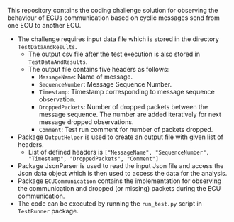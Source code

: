 This repository contains the coding challenge solution for observing the behaviour of ECUs communication based on cyclic messages send from one ECU to another ECU.
* The challenge requires input data file which is stored in the directory `TestDataAndResults`. 
  * The output csv file after the test execution is also stored in `TestDataAndResults`.
  * The output file contains five headers as follows:
    * `MessageName`: Name of message.
    * `SequenceNumber`: Message Sequence Number.
    * `Timestamp`: Timestamp corresponding to message sequence observation. 
    * `DroppedPackets`: Number of dropped packets between the message sequence. The number are added iteratively for next message dropped observations.
    * `Comment`: Test run comment for number of packets dropped.
* Package `OutputHelper` is used to create an output file with given list of headers. 
  * List of defined headers is `["MessageName", "SequenceNumber", "Timestamp", "DroppedPackets", "Comment"]`
* Package JsonParser is used to read the input Json file and access the Json data object which is then used to access the data for the analysis.
* Package `ECUCommunication` contains the implementation for observing the communication and dropped (or missing) packets during the ECU communication.
* The code can be executed by running the `run_test.py` script in `TestRunner` package.
